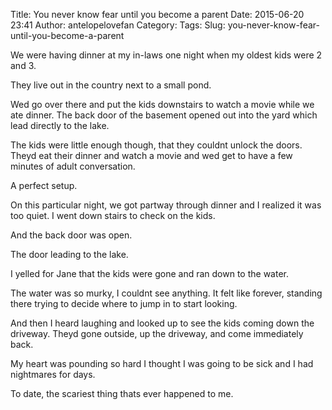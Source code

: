 Title: You never know fear until you become a parent
Date: 2015-06-20 23:41
Author: antelopelovefan
Category: 
Tags: 
Slug: you-never-know-fear-until-you-become-a-parent

We were having dinner at my in-laws one night when my oldest kids were 2 and 3.

They live out in the country next to a small pond.

Wed go over there and put the kids downstairs to watch a movie while we ate dinner. The back door of the basement opened out into the yard which lead directly to the lake.

The kids were little enough though, that they couldnt unlock the doors. Theyd eat their dinner and watch a movie and wed get to have a few minutes of adult conversation.

A perfect setup.

On this particular night, we got partway through dinner and I realized it was too quiet. I went down stairs to check on the kids.

And the back door was open.

The door leading to the lake.

I yelled for Jane that the kids were gone and ran down to the water.

The water was so murky, I couldnt see anything. It felt like forever, standing there trying to decide where to jump in to start looking.

And then I heard laughing and looked up to see the kids coming down the driveway. Theyd gone outside, up the driveway, and come immediately back.

My heart was pounding so hard I thought I was going to be sick and I had nightmares for days.

To date, the scariest thing thats ever happened to me.

